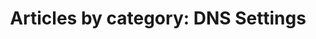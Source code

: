 ---
layout: blog_by_category
title: 'Articles by category: DNS Settings'
category: dns-settings
permalink: "/blog/category/dns-settings/"
image: /img/bg/gallery_hero_1.jpg
tagline: "<br>Our Blog"
---